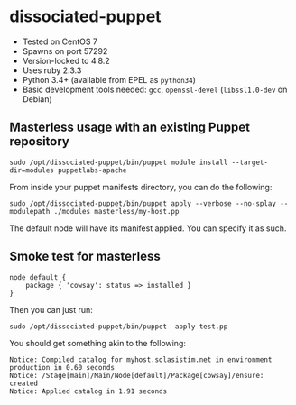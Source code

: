 # dissociated-puppet

* Tested on CentOS 7
* Spawns on port 57292
* Version-locked to 4.8.2
* Uses ruby 2.3.3
* Python 3.4+ (available from EPEL as `python34`)
* Basic development tools needed: `gcc`, `openssl-devel` (`libssl1.0-dev` on Debian)

## Masterless usage with an existing Puppet repository

    sudo /opt/dissociated-puppet/bin/puppet module install --target-dir=modules puppetlabs-apache

From inside your puppet manifests directory, you can do the following:

    sudo /opt/dissociated-puppet/bin/puppet apply --verbose --no-splay --modulepath ./modules masterless/my-host.pp

The default node will have its manifest applied.  You can specify it as such.

## Smoke test for masterless

    node default {
        package { 'cowsay': status => installed }
    }

Then you can just run:

    sudo /opt/dissociated-puppet/bin/puppet  apply test.pp

You should get something akin to the following:

    Notice: Compiled catalog for myhost.solasistim.net in environment production in 0.60 seconds
    Notice: /Stage[main]/Main/Node[default]/Package[cowsay]/ensure: created
    Notice: Applied catalog in 1.91 seconds

